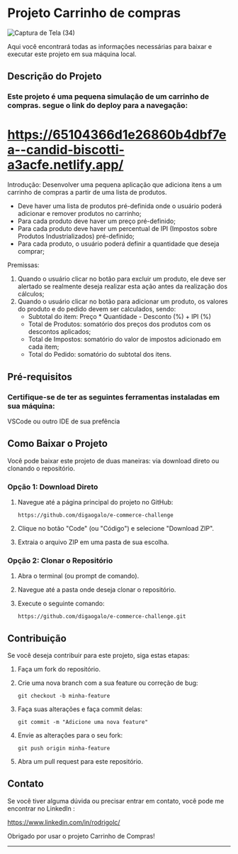 # Projeto Carrinho de compras
![Captura de Tela (34)](https://github.com/digaogalo/e-commerce-challenge/assets/101463566/4da7c04b-d912-4bc1-9eb3-42d20b5ab243)

Aqui você encontrará todas as informações necessárias para baixar e executar este projeto em sua máquina local.

## Descrição do Projeto

### Este projeto é uma pequena simulação de um carrinho de compras. segue o link do deploy para a navegação: 

# https://65104366d1e26860b4dbf7ea--candid-biscotti-a3acfe.netlify.app/

Introdução:
Desenvolver uma pequena aplicação que adiciona itens a um carrinho de compras a partir de uma lista de produtos.
- Deve haver uma lista de produtos pré-definida onde o usuário poderá adicionar e remover produtos no carrinho; 
- Para cada produto deve haver um preço pré-definido;
- Para cada produto deve haver um percentual de IPI (Impostos sobre Produtos Industrializados) pré-definido;
- Para cada produto, o usuário poderá definir a quantidade que deseja comprar;

Premissas:
1. Quando o usuário clicar no botão para excluir um produto, ele deve ser alertado se realmente deseja realizar esta ação antes da realização dos cálculos;
2. Quando o usuário clicar no botão para adicionar um produto, os valores do produto e do pedido devem ser calculados, sendo:
    - Subtotal do item: Preço * Quantidade - Desconto (%) + IPI (%)
    - Total de Produtos: somatório dos preços dos produtos com os descontos aplicados;
    - Total de Impostos: somatório do valor de impostos adicionado em cada item;
    - Total do Pedido: somatório do subtotal dos itens.

## Pré-requisitos

### Certifique-se de ter as seguintes ferramentas instaladas em sua máquina:

VSCode ou outro IDE de sua prefência

## Como Baixar o Projeto

Você pode baixar este projeto de duas maneiras: via download direto ou clonando o repositório.

### Opção 1: Download Direto

1. Navegue até a página principal do projeto no GitHub:

   ```
   https://github.com/digaogalo/e-commerce-challenge
   ```
2. Clique no botão "Code" (ou "Código") e selecione "Download ZIP".
3. Extraia o arquivo ZIP em uma pasta de sua escolha.

### Opção 2: Clonar o Repositório

1. Abra o terminal (ou prompt de comando).
2. Navegue até a pasta onde deseja clonar o repositório.
3. Execute o seguinte comando:

   ```
   https://github.com/digaogalo/e-commerce-challenge.git
   ```

## Contribuição

Se você deseja contribuir para este projeto, siga estas etapas:

1. Faça um fork do repositório.

2. Crie uma nova branch com a sua feature ou correção de bug:

   ```
   git checkout -b minha-feature
   ```

3. Faça suas alterações e faça commit delas:

   ```
   git commit -m "Adicione uma nova feature"
   ```

4. Envie as alterações para o seu fork:

   ```
   git push origin minha-feature
   ```

5. Abra um pull request para este repositório.


## Contato

Se você tiver alguma dúvida ou precisar entrar em contato, você pode me encontrar no LinkedIn :

https://www.linkedin.com/in/rodrigolc/

Obrigado por usar o projeto Carrinho de Compras!

--- 
